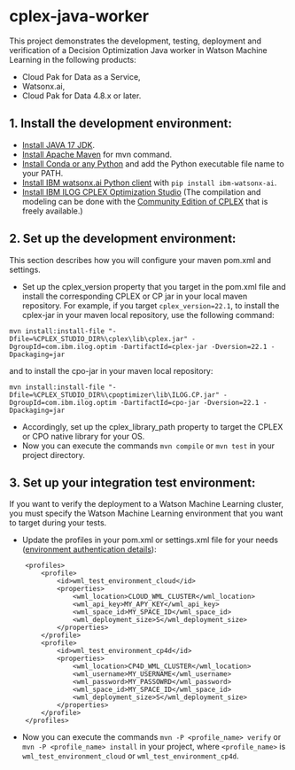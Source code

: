 # cplex-java-worker

This project demonstrates the development, testing, deployment and verification of a Decision Optimization Java worker in Watson Machine Learning in the following products:
* Cloud Pak for Data as a Service,
* Watsonx.ai,
* Cloud Pak for Data 4.8.x or later.

## 1. Install the development environment:
  - [Install JAVA 17 JDK](https://developer.ibm.com/languages/java/semeru-runtimes/downloads).
  - [Install Apache Maven](https://maven.apache.org/install.html) for mvn command.
  - [Install Conda or any Python](https://docs.conda.io/projects/conda/en/latest/user-guide/install/index.html) and add the Python executable file name to your PATH.
  - [Install IBM watsonx.ai Python client](https://ibm.github.io/watsonx-ai-python-sdk/install.html) with `pip install ibm-watsonx-ai`.
  - [Install IBM ILOG CPLEX Optimization Studio](https://www.ibm.com/products/ilog-cplex-optimization-studio) (The compilation and modeling can be done with the [Community Edition of CPLEX](https://www.ibm.com/account/reg/us-en/signup?formid=urx-20028) that is freely available.)

## 2. Set up the development environment:
This section describes how you will configure your maven pom.xml and settings.
-  Set up the cplex_version property that you target in the pom.xml file and install the corresponding CPLEX or CP jar in your local maven repository. For example, if you target `cplex_version=22.1`, to install the cplex-jar in your maven local repository, use the following command: 
```
mvn install:install-file "-Dfile=%CPLEX_STUDIO_DIR%\cplex\lib\cplex.jar" -DgroupId=com.ibm.ilog.optim -DartifactId=cplex-jar -Dversion=22.1 -Dpackaging=jar
```
and to install the cpo-jar in your maven local repository:
```
mvn install:install-file "-Dfile=%CPLEX_STUDIO_DIR%\cpoptimizer\lib\ILOG.CP.jar" -DgroupId=com.ibm.ilog.optim -DartifactId=cpo-jar -Dversion=22.1 -Dpackaging=jar
```
  - Accordingly, set up the cplex_library_path property to target the CPLEX or CPO native library for your OS.
  - Now you can execute the commands `mvn compile` or `mvn test` in your project directory.

## 3. Set up your integration test environment:
If you want to verify the deployment to a Watson Machine Learning cluster, you must specify the Watson Machine Learning environment that you want to target during your tests.
  - Update the profiles in your pom.xml or settings.xml file for your needs ([environment authentication details](https://ibm.github.io/watsonx-ai-python-sdk/setup.html)):
```
	<profiles>
		<profile>
			<id>wml_test_environment_cloud</id>
			<properties>
				<wml_location>CLOUD_WML_CLUSTER</wml_location>
				<wml_api_key>MY_APY_KEY</wml_api_key>
				<wml_space_id>MY_SPACE_ID</wml_space_id>
				<wml_deployment_size>S</wml_deployment_size>
			</properties>
		</profile>
		<profile>
			<id>wml_test_environment_cp4d</id>
			<properties>
				<wml_location>CP4D_WML_CLUSTER</wml_location>
				<wml_username>MY_USERNAME</wml_username>
				<wml_password>MY_PASSOWRD</wml_password>
				<wml_space_id>MY_SPACE_ID</wml_space_id>
				<wml_deployment_size>S</wml_deployment_size>
			</properties>
		</profile>
	</profiles>
 ```
  - Now you can execute the commands `mvn -P <profile_name> verify` or `mvn -P <profile_name> install` in your project, where `<profile_name>` is `wml_test_environment_cloud` or `wml_test_environment_cp4d`.
 

 
